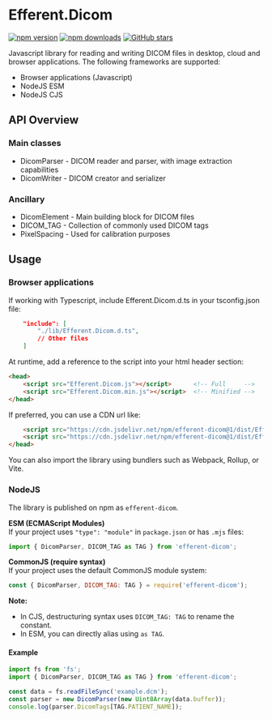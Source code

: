 # Efferent.Dicom
[![npm version](https://img.shields.io/npm/v/efferent-dicom.svg)](https://www.npmjs.com/package/efferent-dicom)
[![npm downloads](https://img.shields.io/npm/dm/efferent-dicom.svg)](https://www.npmjs.com/package/efferent-dicom)
[![GitHub stars](https://img.shields.io/github/stars/Efferent-Health/dicom.svg?style=social&label=Star)](https://github.com/Efferent-Health/dicom)

Javascript library for reading and writing DICOM files in desktop, cloud and browser applications.
The following frameworks are supported:
- Browser applications (Javascript)
- NodeJS ESM
- NodeJS CJS

## API Overview

### Main classes
- DicomParser - DICOM reader and parser, with image extraction capabilities
- DicomWriter - DICOM creator and serializer

### Ancillary
- DicomElement - Main building block for DICOM files
- DICOM_TAG - Collection of commonly used DICOM tags
- PixelSpacing - Used for calibration purposes

## Usage

### Browser applications
If working with Typescript, include Efferent.Dicom.d.ts in your tsconfig.json file:
````json
    "include": [
        "./lib/Efferent.Dicom.d.ts",
        // Other files
    ]
````

At runtime, add a reference to the script into your html header section:
````html
<head>
    <script src="Efferent.Dicom.js"></script>      <!-- Full     -->
    <script src="Efferent.Dicom.min.js"></script>  <!-- Minified -->
</head>
````
If preferred, you can use a CDN url like:
````html
    <script src="https://cdn.jsdelivr.net/npm/efferent-dicom@1/dist/Efferent.Dicom.js"></script>      <!-- Full     -->
    <script src="https://cdn.jsdelivr.net/npm/efferent-dicom@1/dist/Efferent.Dicom.min.js"></script>  <!-- Minified -->
</head>
````

You can also import the library using bundlers such as Webpack, Rollup, or Vite.

### NodeJS
The library is published on npm as `efferent-dicom`.

**ESM (ECMAScript Modules)**  
If your project uses `"type": "module"` in `package.json` or has `.mjs` files:
```js
import { DicomParser, DICOM_TAG as TAG } from 'efferent-dicom';
```

**CommonJS (require syntax)**  
If your project uses the default CommonJS module system:
```js
const { DicomParser, DICOM_TAG: TAG } = require('efferent-dicom');
```

**Note:**  
- In CJS, destructuring syntax uses `DICOM_TAG: TAG` to rename the constant.  
- In ESM, you can directly alias using `as TAG`.

#### Example
```js
import fs from 'fs';
import { DicomParser, DICOM_TAG as TAG } from 'efferent-dicom';

const data = fs.readFileSync('example.dcm');
const parser = new DicomParser(new Uint8Array(data.buffer));
console.log(parser.DicomTags[TAG.PATIENT_NAME]);
```
